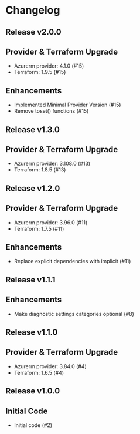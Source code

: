 # Changelog

## Release v2.0.0

## Provider & Terraform Upgrade
- Azurerm provider: 4.1.0 (#15)
- Terraform: 1.9.5 (#15)
## Enhancements
- Implemented Minimal Provider Version (#15)
- Remove toset() functions (#15)
   
## Release v1.3.0

## Provider & Terraform Upgrade
- Azurerm provider: 3.108.0 (#13)
- Terraform: 1.8.5 (#13)
   
## Release v1.2.0

## Provider & Terraform Upgrade

- Azurerm provider: 3.96.0 (#11)
- Terraform: 1.7.5 (#11)

## Enhancements

- Replace explicit dependencies with implicit (#11)
   
## Release v1.1.1

## Enhancements

- Make diagnostic settings categories optional (#8)


   
## Release v1.1.0

## Provider & Terraform Upgrade
- Azurerm provider: 3.84.0 (#4)
- Terraform: 1.6.5 (#4)
   
## Release v1.0.0

## Initial Code

- Initial code (#2)
   